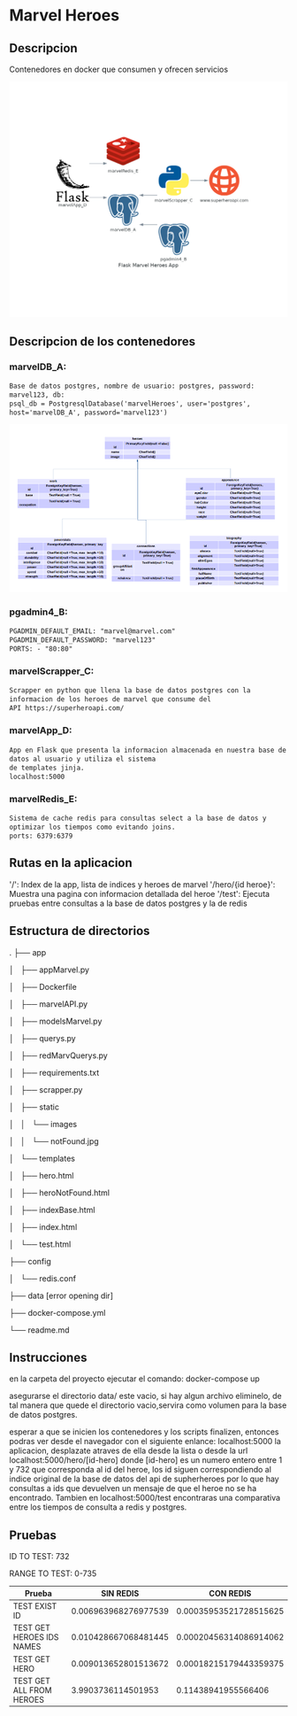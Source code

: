 # Marvel Heroes

## Descripcion

Contenedores en docker que consumen y ofrecen servicios

![Screenshot](diagrama2.png)

## Descripcion de los contenedores

### marvelDB_A: 
    Base de datos postgres, nombre de usuario: postgres, password: marvel123, db: 
    psql_db = PostgresqlDatabase('marvelHeroes', user='postgres', host='marvelDB_A', password='marvel123')
![Screenshot](diagrama1.png)

### pgadmin4_B:
    PGADMIN_DEFAULT_EMAIL: "marvel@marvel.com"
    PGADMIN_DEFAULT_PASSWORD: "marvel123"
    PORTS: - "80:80"

### marvelScrapper_C:
    Scrapper en python que llena la base de datos postgres con la informacion de los heroes de marvel que consume del
    API https://superheroapi.com/ 

### marvelApp_D:
    App en Flask que presenta la informacion almacenada en nuestra base de datos al usuario y utiliza el sistema
    de templates jinja.
    localhost:5000

### marvelRedis_E:
    Sistema de cache redis para consultas select a la base de datos y optimizar los tiempos como evitando joins.
    ports: 6379:6379

## Rutas en la aplicacion

'/': Index de la app, lista de indices y heroes de marvel 
'/hero/{id heroe}': Muestra una pagina con informacion detallada del heroe
'/test': Ejecuta pruebas entre consultas a la base de datos postgres y la de redis

## Estructura de directorios
.
├── app

│   ├── appMarvel.py

│   ├── Dockerfile


│   ├── marvelAPI.py

│   ├── modelsMarvel.py

│   ├── querys.py

│   ├── redMarvQuerys.py


│   ├── requirements.txt

│   ├── scrapper.py

│   ├── static

│   │   └── images

│   │       └── notFound.jpg

│   └── templates

│       ├── hero.html

│       ├── heroNotFound.html

│       ├── indexBase.html

│       ├── index.html

│       └── test.html

├── config

│   └── redis.conf

├── data [error opening dir]

├── docker-compose.yml

└── readme.md

## Instrucciones

en la carpeta del proyecto ejecutar el comando:
    docker-compose up

asegurarse el directorio data/ este vacio, si hay algun archivo eliminelo, de tal manera que quede el 
directorio vacio,servira como volumen para la base de datos postgres.

esperar a que se inicien los contenedores y los scripts finalizen, entonces podras ver desde el navegador
con el siguiente enlance: localhost:5000 la aplicacion, desplazate atraves de ella desde la lista o desde
la url localhost:5000/hero/[id-hero] donde [id-hero] es un numero entero entre 1 y 732 que corresponda al 
id del heroe, los id siguen correspondiendo al indice original de la base de datos del api de supherheroes
por lo que hay consultas a ids que devuelven un mensaje de que el heroe no se ha encontrado. Tambien en
localhost:5000/test encontraras una comparativa entre los tiempos de consulta a redis y postgres.

## Pruebas

ID TO TEST: 732 

RANGE TO TEST: 0-735


| 	      Prueba              |   SIN REDIS 	      |    CON REDIS          |
|-----------------------------|-----------------------|-----------------------|
| TEST EXIST ID 	          | 0.006963968276977539  |	0.00035953521728515625|
| TEST GET HEROES IDS NAMES   |	0.010428667068481445  |	0.00020456314086914062|
| TEST GET HERO 	          | 0.009013652801513672  |	0.00018215179443359375|
| TEST GET ALL FROM HEROES 	  | 3.9903736114501953 	  | 0.11438941955566406   |

